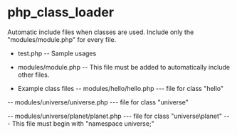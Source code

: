 # php_class_loader
Automatic include files when classes are used.
Include only the "modules/module.php" for every file.

- test.php
-- Sample usages

- modules/module.php
-- This file must be added to automatically include other files.

- Example class files
-- modules/hello/hello.php
--- file for class "hello"

-- modules/universe/universe.php
--- file for class "universe"

-- modules/universe/planet/planet.php
--- file for class "universe\planet"
--- This file must begin with "namespace universe;"
